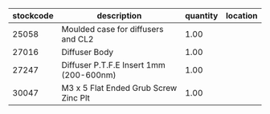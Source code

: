 |stockcode|description|quantity|location|
|---------|-----------|--------|--------|
|25058|Moulded case for diffusers and CL2|1.00||
|27016|Diffuser Body|1.00||
|27247|Diffuser P.T.F.E Insert 1mm (200-600nm)|1.00||
|30047|M3 x 5 Flat Ended Grub Screw Zinc Plt|1.00||
